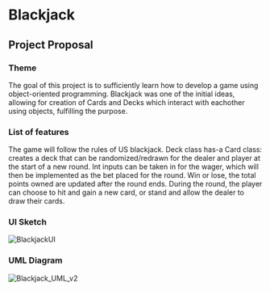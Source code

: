 # Blackjack

## Project Proposal

### Theme
The goal of this project is to sufficiently learn how to develop a game using object-oriented programming. Blackjack was one of the initial ideas, allowing for creation of Cards and Decks which interact with eachother using objects, fulfilling the purpose. 

### List of features
The game will follow the rules of US blackjack. Deck class has-a Card class: creates a deck that can be randomized/redrawn for the dealer and player at the start of a new round. Int inputs can be taken in for the wager, which will then be implemented as the bet placed for the round. Win or lose, the total points owned are updated after the round ends. During the round, the player can choose to hit and gain a new card, or stand and allow the dealer to draw their cards.

### UI Sketch
![BlackjackUI](https://user-images.githubusercontent.com/116303417/198058947-5f84b013-87ab-4a29-bcd1-b7d18f7a4cd7.png)

### UML Diagram
![Blackjack_UML_v2](https://user-images.githubusercontent.com/116303417/198289526-464cad87-cb92-476b-922c-0e27021aa215.png)
